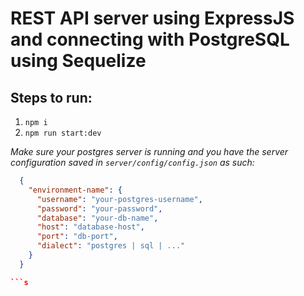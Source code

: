 # REST API server using ExpressJS and connecting with PostgreSQL using Sequelize

## Steps to run: 
  1. `npm i`
  2. `npm run start:dev`

*Make sure your postgres server is running and you have the server configuration saved in `server/config/config.json` as such:*
```json
  {
    "environment-name": {
      "username": "your-postgres-username",
      "password": "your-password",
      "database": "your-db-name",
      "host": "database-host",
      "port": "db-port",
      "dialect": "postgres | sql | ..."
    }
  }

```s